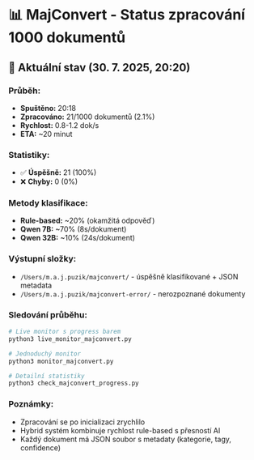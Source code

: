 # 📊 MajConvert - Status zpracování 1000 dokumentů

## 🚀 Aktuální stav (30. 7. 2025, 20:20)

### Průběh:
- **Spuštěno:** 20:18
- **Zpracováno:** 21/1000 dokumentů (2.1%)
- **Rychlost:** 0.8-1.2 dok/s
- **ETA:** ~20 minut

### Statistiky:
- ✅ **Úspěšně:** 21 (100%)
- ❌ **Chyby:** 0 (0%)

### Metody klasifikace:
- **Rule-based:** ~20% (okamžitá odpověď)
- **Qwen 7B:** ~70% (8s/dokument)
- **Qwen 32B:** ~10% (24s/dokument)

### Výstupní složky:
- `/Users/m.a.j.puzik/majconvert/` - úspěšně klasifikované + JSON metadata
- `/Users/m.a.j.puzik/majconvert-error/` - nerozpoznané dokumenty

### Sledování průběhu:
```bash
# Live monitor s progress barem
python3 live_monitor_majconvert.py

# Jednoduchý monitor
python3 monitor_majconvert.py

# Detailní statistiky
python3 check_majconvert_progress.py
```

### Poznámky:
- Zpracování se po inicializaci zrychlilo
- Hybrid systém kombinuje rychlost rule-based s přesností AI
- Každý dokument má JSON soubor s metadaty (kategorie, tagy, confidence)